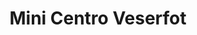 ---
title: "Mini Centro Veserfot"
url: /cua-estado-miranda/mini-centro-veserfot/
shop: Einkaufszentrum
---